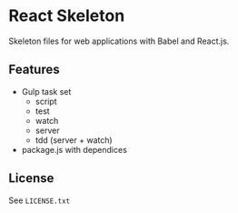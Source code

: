 # React Skeleton

Skeleton files for web applications with Babel and React.js.

## Features
* Gulp task set
    * script
    * test
    * watch
    * server
    * tdd (server + watch)
* package.js with dependices

## License
See `LICENSE.txt`
